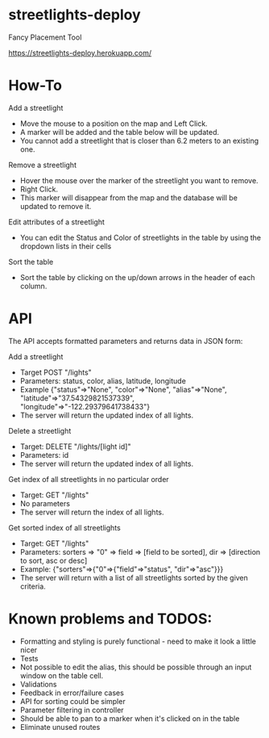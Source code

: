 # streetlights-deploy
Fancy Placement Tool

https://streetlights-deploy.herokuapp.com/

# How-To

Add a streetlight
 - Move the mouse to a position on the map and Left Click.  
 - A marker will be added and the table below will be updated.
 - You cannot add a streetlight that is closer than 6.2 meters to an existing one.
 
Remove a streetlight
 - Hover the mouse over the marker of the streetlight you want to remove.
 - Right Click.
 - This marker will disappear from the map and the database will be updated to remove it.

Edit attributes of a streetlight
 - You can edit the Status and Color of streetlights in the table by using the dropdown lists in their cells
 
Sort the table
 - Sort the table by clicking on the up/down arrows in the header of each column.

# API

The API accepts formatted parameters and returns data in JSON form:

Add a streetlight
 - Target POST "/lights"
 - Parameters: status, color, alias, latitude, longitude
 - Example {"status"=>"None", "color"=>"None", "alias"=>"None", "latitude"=>"37.54329821537339", "longitude"=>"-122.29379641738433"}
 - The server will return the updated index of all lights.
 
Delete a streetlight
 - Target: DELETE "/lights/[light id]"
 - Parameters: id
 - The server will return the updated index of all lights.
 
Get index of all streetlights in no particular order
 - Target: GET "/lights"
 - No parameters 
 - The server will return the index of all lights.

Get sorted index of all streetlights
 - Target: GET "/lights"
 - Parameters: sorters => "0" => field => [field to be sorted], dir => [direction to sort, asc or desc]
 - Example: {"sorters"=>{"0"=>{"field"=>"status", "dir"=>"asc"}}}
 - The server will return with a list of all streetlights sorted by the given criteria.

# Known problems and TODOS:

 - Formatting and styling is purely functional - need to make it look a little nicer
 - Tests
 - Not possible to edit the alias, this should be possible through an input window on the table cell.
 - Validations
 - Feedback in error/failure cases
 - API for sorting could be simpler
 - Parameter filtering in controller
 - Should be able to pan to a marker when it's clicked on in the table
 - Eliminate unused routes

